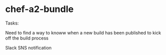 # chef-a2-bundle

Tasks:

Need to find a way to knoww when a new build has been published to kick off the build process

Slack SNS notification 
